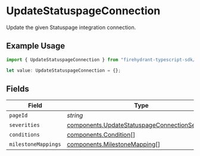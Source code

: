 # UpdateStatuspageConnection

Update the given Statuspage integration connection.

## Example Usage

```typescript
import { UpdateStatuspageConnection } from "firehydrant-typescript-sdk/models/components";

let value: UpdateStatuspageConnection = {};
```

## Fields

| Field                                                                                                            | Type                                                                                                             | Required                                                                                                         | Description                                                                                                      |
| ---------------------------------------------------------------------------------------------------------------- | ---------------------------------------------------------------------------------------------------------------- | ---------------------------------------------------------------------------------------------------------------- | ---------------------------------------------------------------------------------------------------------------- |
| `pageId`                                                                                                         | *string*                                                                                                         | :heavy_minus_sign:                                                                                               | N/A                                                                                                              |
| `severities`                                                                                                     | [components.UpdateStatuspageConnectionSeverity](../../models/components/updatestatuspageconnectionseverity.md)[] | :heavy_minus_sign:                                                                                               | N/A                                                                                                              |
| `conditions`                                                                                                     | [components.Condition](../../models/components/condition.md)[]                                                   | :heavy_minus_sign:                                                                                               | N/A                                                                                                              |
| `milestoneMappings`                                                                                              | [components.MilestoneMapping](../../models/components/milestonemapping.md)[]                                     | :heavy_minus_sign:                                                                                               | N/A                                                                                                              |